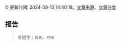 :alarm_clock: 更新时间: 2024-09-13 14:40:18。[文章来源](/README.md)、[文章分类](/TAGS.md)

## 报告


> 关键字：`报告`、`月报`



